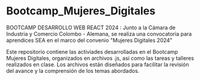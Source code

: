 # Bootcamp_Mujeres_Digitales
BOOTCAMP DESARROLLO WEB REACT 2024 : Junto a la Cámara de Industria y Comercio Colombo - Alemana, se realiza una convocatoria para aprendices SEA en el marco del convenio "Mujeres Digitales 2024"

Este repositorio contiene las activiades desarrolladas en el Bootcamp Mujeres Digitales, organizados en archivos .js, así como las tareas y talleres realizados en clase. Los archivos están diseñados para facilitar la revisión del avance y la comprensión de los temas abordados.
